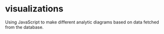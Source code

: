 # visualizations
Using JavaScript to make different analytic diagrams based on data fetched from the database.
